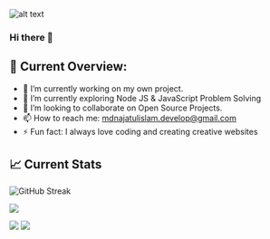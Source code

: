 ![alt text](https://i.ibb.co/t451wFq/najatul6.png)

### Hi there 👋


## 🧐 Current Overview:

- 🔭 I’m currently working on my own project.
- 🌱 I’m currently exploring Node JS & JavaScript Problem Solving
- 👯 I’m looking to collaborate on Open Source Projects.
- 📫 How to reach me: mdnajatulislam.develop@gmail.com
- ⚡ Fun fact: I always love coding and creating creative websites


## 📈 Current Stats


![GitHub Streak](https://github-readme-streak-stats.herokuapp.com?user=najatul6&theme=dark&hide_border=true&border_radius=0&stroke=F6A91C&fire=EB5454&ring=EB5454&currStreakNum=FFFFFF&sideNums=FFFFFF&currStreakLabel=F6A91C&sideLabels=F6A91C&dates=FFFFFF&excludeDaysLabel=F6A91C)



![](http://github-profile-summary-cards.vercel.app/api/cards/profile-details?username=najatul6&theme=slateorange&card_width=1200)

![](http://github-profile-summary-cards.vercel.app/api/cards/stats?username=najatul6&theme=slateorange&card_width=1200) ![](http://github-profile-summary-cards.vercel.app/api/cards/repos-per-language?username=najatul6&theme=slateorange)